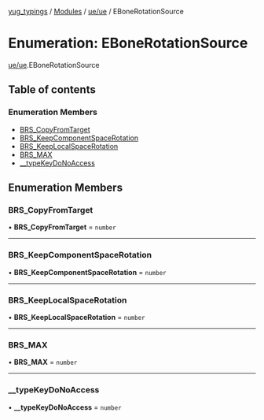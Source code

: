 [yug_typings](../README.md) / [Modules](../modules.md) / [ue/ue](../modules/ue_ue.md) / EBoneRotationSource

# Enumeration: EBoneRotationSource

[ue/ue](../modules/ue_ue.md).EBoneRotationSource

## Table of contents

### Enumeration Members

- [BRS\_CopyFromTarget](ue_ue.EBoneRotationSource.md#brs_copyfromtarget)
- [BRS\_KeepComponentSpaceRotation](ue_ue.EBoneRotationSource.md#brs_keepcomponentspacerotation)
- [BRS\_KeepLocalSpaceRotation](ue_ue.EBoneRotationSource.md#brs_keeplocalspacerotation)
- [BRS\_MAX](ue_ue.EBoneRotationSource.md#brs_max)
- [\_\_typeKeyDoNoAccess](ue_ue.EBoneRotationSource.md#__typekeydonoaccess)

## Enumeration Members

### BRS\_CopyFromTarget

• **BRS\_CopyFromTarget** = `number`

___

### BRS\_KeepComponentSpaceRotation

• **BRS\_KeepComponentSpaceRotation** = `number`

___

### BRS\_KeepLocalSpaceRotation

• **BRS\_KeepLocalSpaceRotation** = `number`

___

### BRS\_MAX

• **BRS\_MAX** = `number`

___

### \_\_typeKeyDoNoAccess

• **\_\_typeKeyDoNoAccess** = `number`
